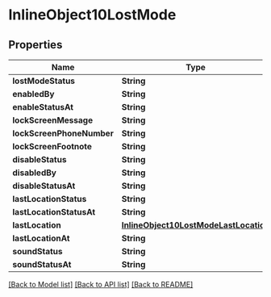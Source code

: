 # InlineObject10LostMode

## Properties
Name | Type | Description | Notes
------------ | ------------- | ------------- | -------------
**lostModeStatus** | **String** |  | [optional] 
**enabledBy** | **String** |  | [optional] 
**enableStatusAt** | **String** |  | [optional] 
**lockScreenMessage** | **String** |  | [optional] 
**lockScreenPhoneNumber** | **String** |  | [optional] 
**lockScreenFootnote** | **String** |  | [optional] 
**disableStatus** | **String** |  | [optional] 
**disabledBy** | **String** |  | [optional] 
**disableStatusAt** | **String** |  | [optional] 
**lastLocationStatus** | **String** |  | [optional] 
**lastLocationStatusAt** | **String** |  | [optional] 
**lastLocation** | [**InlineObject10LostModeLastLocation**](InlineObject10LostModeLastLocation.md) |  | [optional] 
**lastLocationAt** | **String** |  | [optional] 
**soundStatus** | **String** |  | [optional] 
**soundStatusAt** | **String** |  | [optional] 

[[Back to Model list]](../README.md#documentation-for-models) [[Back to API list]](../README.md#documentation-for-api-endpoints) [[Back to README]](../README.md)


